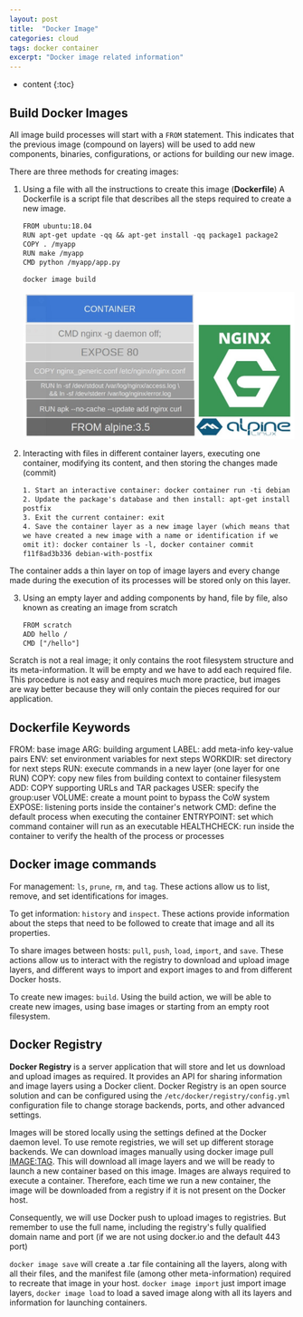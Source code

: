 ```yaml
---
layout: post
title:  "Docker Image"
categories: cloud
tags: docker container
excerpt: "Docker image related information"
---
```


* content
{:toc}

## Build Docker Images

All image build processes will start with a `FROM` statement. This indicates that the previous image (compound on layers) will be used to add new components, binaries, configurations, or actions for building our new image.

There are three methods for creating images:

1. Using a file with all the instructions to create this image (**Dockerfile**)
A Dockerfile is a script file that describes all the steps required to create a new image.

    ```docker
    FROM ubuntu:18.04
    RUN apt-get update -qq && apt-get install -qq package1 package2
    COPY . /myapp
    RUN make /myapp
    CMD python /myapp/app.py
    ```

    ```bash
    docker image build
    ```

    <img src="/images/posts_images/Container/bd2f1683-477f-4674-9674-c80b5074e3a2.jpg" style="width: 800px;"/>

2. Interacting with files in different container layers, executing one container, modifying its content, and then storing the changes made (commit)

    ```text
    1. Start an interactive container: docker container run -ti debian
    2. Update the package's database and then install: apt-get install postfix
    3. Exit the current container: exit
    4. Save the container layer as a new image layer (which means that we have created a new image with a name or identification if we omit it): docker container ls -l, docker container commit f11f8ad3b336 debian-with-postfix
    ```

The container adds a thin layer on top of image layers and every change made during the execution of its processes will be stored only on this layer.

3. Using an empty layer and adding components by hand, file by file, also known as creating an image from scratch

    ```docker
    FROM scratch
    ADD hello /
    CMD ["/hello"]
    ```

Scratch is not a real image; it only contains the root filesystem structure and its meta-information. It will be empty and we have to add each required file. This procedure is not easy and requires much more practice, but images are way better because they will only contain the pieces required for our application.

## Dockerfile Keywords

FROM: base image
ARG: building argument
LABEL: add meta-info key-value pairs
ENV: set environment variables for next steps
WORKDIR: set directory for next steps
RUN: execute commands in a new layer (one layer for one RUN)
COPY: copy new files from building context to container filesystem
ADD: COPY supporting URLs and TAR packages
USER: specify the group:user
VOLUME: create a mount point to bypass the CoW system
EXPOSE: listening ports inside the container's network
CMD: define the default process when executing the container
ENTRYPOINT: set which command container will run as an executable
HEALTHCHECK: run inside the container to verify the health of the process or processes

## Docker image commands

For management: `ls`, `prune`, `rm`, and `tag`. These actions allow us to list, remove, and set identifications for images.

To get information: `history` and `inspect`. These actions provide information about the steps that need to be followed to create that image and all its properties.

To share images between hosts: `pull`, `push`, `load`, `import`, and `save`. These actions allow us to interact with the registry to download and upload image layers, and different ways to import and export images to and from different Docker hosts.

To create new images: `build`. Using the build action, we will be able to create new images, using base images or starting from an empty root filesystem.

## Docker Registry

**Docker Registry** is a server application that will store and let us download and upload images as required. It provides an API for sharing information and image layers using a Docker client.
Docker Registry is an open source solution and can be configured using the `/etc/docker/registry/config.yml` configuration file to change storage backends, ports, and other advanced settings.

Images will be stored locally using the settings defined at the Docker daemon level. To use remote registries, we will set up different storage backends.
We can download images manually using docker image pull <IMAGE:TAG>. This will download all image layers and we will be ready to launch a new container based on this image.
Images are always required to execute a container. Therefore, each time we run a new container, the image will be downloaded from a registry if it is not present on the Docker host.

Consequently, we will use Docker push to upload images to registries. But remember to use the full name, including the registry's fully qualified domain name and port (if we are not using docker.io and the default 443 port)

`docker image save` will create a .tar file containing all the layers, along with all their files, and the manifest file (among other meta-information) required to recreate that image in your host. `docker image import` just import image layers, `docker image load` to load a saved image along with all its layers and information for launching containers.
